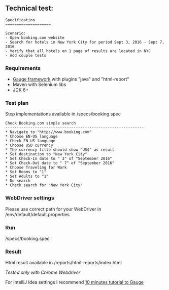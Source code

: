 ## Technical test:

```
Specification
====================

Scenario:
- Open booking.com website
- Search for hotels in New York City for period Sept 3, 2016 - Sept 7, 2016
- Verify that all hotels on 1 page of results are located in NYC
- Add couple tests

```

### Requirements
* [Gauge framework](http://getgauge.io/) with plugins "java" and "html-report"
* Maven with Selenium libs
* JDK 6+

### Test plan
Step implementations available in /specs/booking.spec
```
Check Booking.com simple search
-------------------------------------------------------------
* Navigate to "http://www.booking.com"
* Choose EN-US language
* Check EN-US language
* Choose USD currency
* The currency title should show "US$" as result
* Set destination to "New York City"
* Set Check-In date to " 3" of "September 2016"
* Set Check-Out date to " 7" of "September 2016"
* Choose Traveling for Work
* Set Rooms to "1"
* Set Adults to "1"
* Do search
* Check search for "New York City"
```

### WebDriver settings
Please use correct path for your WebDriver in /env/default/default.properties

### Run
/specs/booking.spec

### Result
Html result available in /reports/html-reports/index.html

_Tested only with Chrome Webdriver_

For IntelliJ Idea settings I recommend
[10 minutes tutorial to Gauge](https://github.com/getgauge/gauge/wiki/Getting-Started-in-3-Steps)